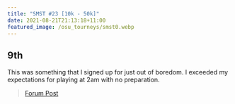 ```yaml
---
title: "SMST #23 [10k - 50k]"
date: 2021-08-21T21:13:18+11:00
featured_image: /osu_tourneys/smst0.webp
---
```


9th
------------

<!--more-->
This was something that I signed up for just out of boredom. I exceeded my expectations for playing at 2am with no preparation.

> [Forum Post](https://osu.ppy.sh/community/forums/topics/1391958?n=1)
